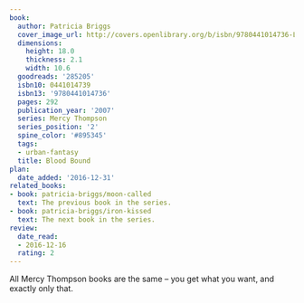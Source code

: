 ```yaml
---
book:
  author: Patricia Briggs
  cover_image_url: http://covers.openlibrary.org/b/isbn/9780441014736-L.jpg
  dimensions:
    height: 18.0
    thickness: 2.1
    width: 10.6
  goodreads: '285205'
  isbn10: 0441014739
  isbn13: '9780441014736'
  pages: 292
  publication_year: '2007'
  series: Mercy Thompson
  series_position: '2'
  spine_color: '#895345'
  tags:
  - urban-fantasy
  title: Blood Bound
plan:
  date_added: '2016-12-31'
related_books:
- book: patricia-briggs/moon-called
  text: The previous book in the series.
- book: patricia-briggs/iron-kissed
  text: The next book in the series.
review:
  date_read:
  - 2016-12-16
  rating: 2
---
```

All Mercy Thompson books are the same – you get what you want, and exactly only that.

